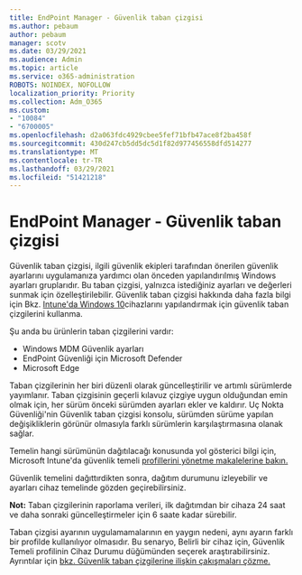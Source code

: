 ```yaml
---
title: EndPoint Manager - Güvenlik taban çizgisi
ms.author: pebaum
author: pebaum
manager: scotv
ms.date: 03/29/2021
ms.audience: Admin
ms.topic: article
ms.service: o365-administration
ROBOTS: NOINDEX, NOFOLLOW
localization_priority: Priority
ms.collection: Adm_O365
ms.custom:
- "10084"
- "6700005"
ms.openlocfilehash: d2a063fdc4929cbee5fef71bfb47ace8f2ba458f
ms.sourcegitcommit: 430d247cb5dd5dc5d1f82d977456558dfd514277
ms.translationtype: MT
ms.contentlocale: tr-TR
ms.lasthandoff: 03/29/2021
ms.locfileid: "51421218"
---
```

# <a name="endpoint-manager---security-baselines"></a>EndPoint Manager - Güvenlik taban çizgisi

Güvenlik taban çizgisi, ilgili güvenlik ekipleri tarafından önerilen güvenlik ayarlarını uygulamanıza yardımcı olan önceden yapılandırılmış Windows ayarları gruplarıdır. Bu taban çizgisi, yalnızca istediğiniz ayarları ve değerleri sunmak için özelleştirilebilir. Güvenlik taban çizgisi hakkında daha fazla bilgi için Bkz. [Intune'da Windows 10](https://docs.microsoft.com/mem/intune/protect/security-baselines)cihazlarını yapılandırmak için güvenlik taban çizgilerini kullanma.

Şu anda bu ürünlerin taban çizgilerini vardır:

- Windows MDM Güvenlik ayarları
- EndPoint Güvenliği için Microsoft Defender
- Microsoft Edge

Taban çizgilerinin her biri düzenli olarak güncelleştirilir ve artımlı sürümlerde yayımlanır. Taban çizgisinin geçerli kılavuz çizgiye uygun olduğundan emin olmak için, her sürüm önceki sürümden ayarları ekler ve kaldırır. Uç Nokta Güvenliği'nin Güvenlik taban çizgisi konsolu, sürümden sürüme yapılan değişikliklerin görünür olmasıyla farklı sürümlerin karşılaştırmasına olanak sağlar.

Temelin hangi sürümünün dağıtılacağı konusunda yol gösterici bilgi için, Microsoft Intune'da güvenlik temeli [profillerini yönetme makalelerine bakın.](https://docs.microsoft.com/mem/intune/protect/security-baselines-configure)

Güvenlik temelini dağıttırdikten sonra, dağıtım durumunu izleyebilir ve ayarları cihaz temelinde gözden geçirebilirsiniz.

**Not:** Taban çizgilerinin raporlama verileri, ilk dağıtımdan bir cihaza 24 saat ve daha sonraki güncelleştirmeler için 6 saate kadar sürebilir. 

Taban çizgisi ayarının uygulamamalarının en yaygın nedeni, aynı ayarın farklı bir profilde kullanılıyor olmasıdır. Bu senaryo, Belirli bir cihaz için, Güvenlik Temeli profilinin Cihaz Durumu düğümünden seçerek araştırabilirsiniz. Ayrıntılar için [bkz. Güvenlik taban çizgilerine ilişkin çakışmaları çözme.](https://docs.microsoft.com/mem/intune/protect/security-baselines-monitor#resolve-conflicts-for-security-baselines)